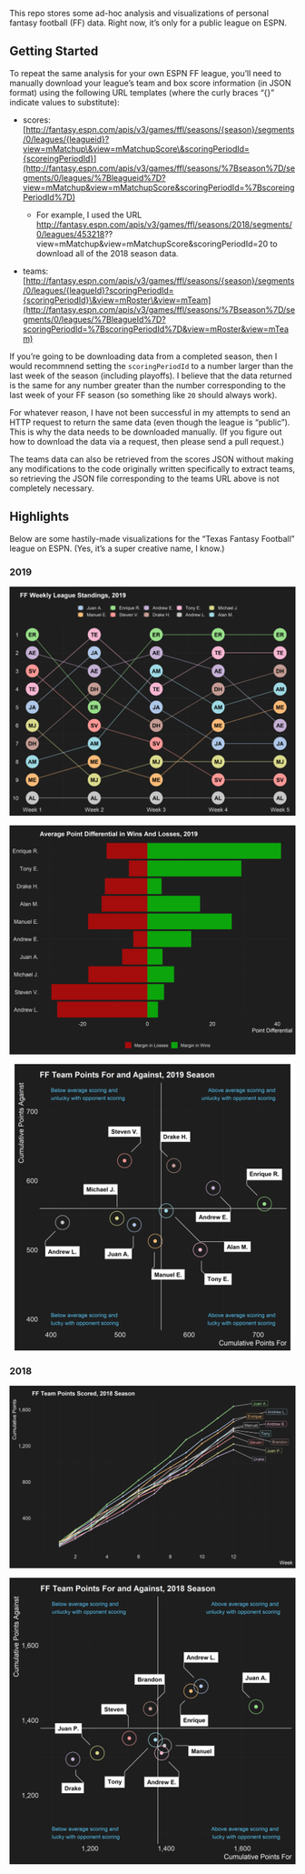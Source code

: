 
This repo stores some ad-hoc analysis and visualizations of personal
fantasy football (FF) data. Right now, it’s only for a public league on
ESPN.

## Getting Started

To repeat the same analysis for your own ESPN FF league, you’ll need to
manually download your league’s team and box score information (in JSON
format) using the following URL templates (where the curly braces “{}”
indicate values to substitute):

  - scores:
    [http://fantasy.espn.com/apis/v3/games/ffl/seasons/{season}/segments/0/leagues/{leagueid}?view=mMatchup\&view=mMatchupScore\&scoringPeriodId={scoreingPeriodId}](http://fantasy.espn.com/apis/v3/games/ffl/seasons/%7Bseason%7D/segments/0/leagues/%7Bleagueid%7D?view=mMatchup&view=mMatchupScore&scoringPeriodId=%7BscoreingPeriodId%7D)
    
      - For example, I used the URL
        <http://fantasy.espn.com/apis/v3/games/ffl/seasons/2018/segments/0/leagues/453218>??view=mMatchup\&view=mMatchupScore\&scoringPeriodId=20
        to download all of the 2018 season data.

  - teams:
    [http://fantasy.espn.com/apis/v3/games/ffl/seasons/{season}/segments/0/leagues/{leagueId}?scoringPeriodId={scoringPeriodId}\&view=mRoster\&view=mTeam](http://fantasy.espn.com/apis/v3/games/ffl/seasons/%7Bseason%7D/segments/0/leagues/%7BleagueId%7D?scoringPeriodId=%7BscoringPeriodId%7D&view=mRoster&view=mTeam)

If you’re going to be downloading data from a completed season, then I
would recommnend setting the `scoringPeriodId` to a number larger than
the last week of the season (including playoffs). I believe that the
data returned is the same for any number greater than the number
corresponding to the last week of your FF season (so something like `20`
should always work).

For whatever reason, I have not been successful in my attempts to send
an HTTP request to return the same data (even though the league is
“public”). This is why the data needs to be downloaded manually. (If
you figure out how to download the data via a request, then please send
a pull request.)

The teams data can also be retrieved from the scores JSON without making
any modifications to the code originally written specifically to extract
teams, so retrieving the JSON file corresponding to the teams URL above
is not completely necessary.

## Highlights

Below are some hastily-made visualizations for the “Texas Fantasy
Football” league on ESPN. (Yes, it’s a super creative name, I know.)

### 2019

![](output/2019-05/viz_bump.png)

![](output/2019-05/viz_tornado.png)

![](output/2019-05/viz_scores_cusum_both_2.png)

### 2018

![](output/2018-20/viz_scores_cusum_pf.png)

![](output/2018-20/viz_scores_cusum_both_2.png)
